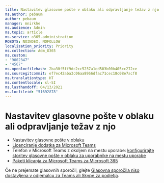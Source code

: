 ```yaml
---
title: Nastavitev glasovne pošte v oblaku ali odpravljanje težav z njo
ms.author: pebaum
author: pebaum
manager: mnirkhe
ms.audience: Admin
ms.topic: article
ms.service: o365-administration
ROBOTS: NOINDEX, NOFOLLOW
localization_priority: Priority
ms.collection: Adm_O365
ms.custom:
- "9002347"
- "4567"
ms.openlocfilehash: 2ba30f5ff9dc2cc5237a1ed503b00b405cc272ce
ms.sourcegitcommit: ef7ec42aba3c06aa8966dfac71cec18c08e7acf8
ms.translationtype: HT
ms.contentlocale: sl-SI
ms.lasthandoff: 04/13/2021
ms.locfileid: "51692878"
---
```

# <a name="set-up-or-troubleshoot-cloud-voicemail"></a>Nastavitev glasovne pošte v oblaku ali odpravljanje težav z njo

- [Nastavitev glasovne pošte v oblaku](https://docs.microsoft.com/microsoftteams/set-up-phone-system-voicemail) 
- [Licenciranje dodatka za Microsoft Teams](https://docs.microsoft.com/microsoftteams/teams-add-on-licensing/microsoft-teams-add-on-licensing) 
- Telefon v Microsoft Teams z okoljem na mestu uporabe: [konfigurirajte storitev glasovne pošte v oblaku za uporabnike na mestu uporabe](https://docs.microsoft.com/skypeforbusiness/hybrid/configure-cloud-voicemail) 
- [Paketi klicanja za Microsoft Teams za Microsoft 365](https://docs.microsoft.com//microsoftteams/calling-plans-for-office-365) 

Če ne prejemate glasovnih sporočil, glejte [Glasovna sporočila niso dostavljena v odjemalcu za Teams ali Skype za podjetja](https://docs.microsoft.com/SkypeForBusiness/troubleshoot/hybrid-phone-system/voicemails-not-delivered).